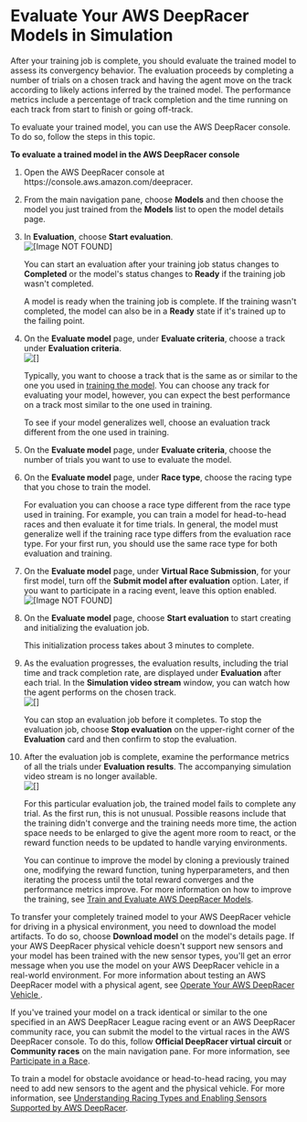 # Evaluate Your AWS DeepRacer Models in Simulation<a name="deepracer-get-started-test-in-simulator"></a>

 After your training job is complete, you should evaluate the trained model to assess its convergency behavior\. The evaluation proceeds by completing a number of trials on a chosen track and having the agent move on the track according to likely actions inferred by the trained model\. The performance metrics include a percentage of track completion and the time running on each track from start to finish or going off\-track\. 

To evaluate your trained model, you can use the AWS DeepRacer console\. To do so, follow the steps in this topic\. 

**To evaluate a trained model in the AWS DeepRacer console**

1. Open the AWS DeepRacer console at https://console\.aws\.amazon\.com/deepracer\. 

1. From the main navigation pane, choose **Models** and then choose the model you just trained from the **Models** list to open the model details page\.

1. In **Evaluation**, choose **Start evaluation**\.   
![\[Image NOT FOUND\]](http://docs.aws.amazon.com/deepracer/latest/developerguide/images/deepracer-get-started-evaluation-start.png)

   You can start an evaluation after your training job status changes to **Completed** or the model's status changes to **Ready** if the training job wasn't completed\. 

   A model is ready when the training job is complete\. If the training wasn't completed, the model can also be in a **Ready** state if it's trained up to the failing point\.

1. On the **Evaluate model** page, under **Evaluate criteria**, choose a track under **Evaluation criteria**\.   
![\[\]](http://docs.aws.amazon.com/deepracer/latest/developerguide/images/deepracer-get-started-evaluate-select-track.png)

   Typically, you want to choose a track that is the same as or similar to the one you used in [training the model](deepracer-get-started-training-model.md#deepracer-get-started-train-model-proc)\. You can choose any track for evaluating your model, however, you can expect the best performance on a track most similar to the one used in training\. 

   To see if your model generalizes well, choose an evaluation track different from the one used in training\. 

1. On the **Evaluate model** page, under **Evaluate criteria**, choose the number of trials you want to use to evaluate the model\. 

1. On the **Evaluate model** page, under **Race type**, choose the racing type that you chose to train the model\. 

   For evaluation you can choose a race type different from the race type used in training\. For example, you can train a model for head\-to\-head races and then evaluate it for time trials\. In general, the model must generalize well if the training race type differs from the evaluation race type\. For your first run, you should use the same race type for both evaluation and training\. 

1. On the **Evaluate model** page, under **Virtual Race Submission**, for your first model, turn off the **Submit model after evaluation** option\. Later, if you want to participate in a racing event, leave this option enabled\.  
![\[Image NOT FOUND\]](http://docs.aws.amazon.com/deepracer/latest/developerguide/images/deepracer-get-started-evaluate-virtual-race-submit.png)

1. On the **Evaluate model** page, choose **Start evaluation** to start creating and initializing the evaluation job\. 

   This initialization process takes about 3 minutes to complete\. 

1. As the evaluation progresses, the evaluation results, including the trial time and track completion rate, are displayed under **Evaluation** after each trial\. In the **Simulation video stream** window, you can watch how the agent performs on the chosen track\.  
![\[\]](http://docs.aws.amazon.com/deepracer/latest/developerguide/images/deepracer-get-started-evaluation-in-progress.png)

    You can stop an evaluation job before it completes\. To stop the evaluation job, choose **Stop evaluation** on the upper\-right corner of the **Evaluation** card and then confirm to stop the evaluation\. 

1. After the evaluation job is complete, examine the performance metrics of all the trials under **Evaluation results**\. The accompanying simulation video stream is no longer available\.   
![\[\]](http://docs.aws.amazon.com/deepracer/latest/developerguide/images/deepracer-get-started-evaluation-completed.png)

   For this particular evaluation job, the trained model fails to complete any trial\. As the first run, this is not unusual\. Possible reasons include that the training didn't converge and the training needs more time, the action space needs to be enlarged to give the agent more room to react, or the reward function needs to be updated to handle varying environments\. 

   You can continue to improve the model by cloning a previously trained one, modifying the reward function, tuning hyperparameters, and then iterating the process until the total reward converges and the performance metrics improve\. For more information on how to improve the training, see [Train and Evaluate AWS DeepRacer Models](create-deepracer-project.md)\. 

 To transfer your completely trained model to your AWS DeepRacer vehicle for driving in a physical environment, you need to download the model artifacts\. To do so, choose **Download model** on the model's details page\. If your AWS DeepRacer physical vehicle doesn't support new sensors and your model has been trained with the new sensor types, you'll get an error message when you use the model on your AWS DeepRacer vehicle in a real\-world environment\. For more information about testing an AWS DeepRacer model with a physical agent, see [Operate Your AWS DeepRacer Vehicle ](operate-deepracer-vehicle.md)\.

If you've trained your model on a track identical or similar to the one specified in an AWS DeepRacer League racing event or an AWS DeepRacer community race, you can submit the model to the virtual races in the AWS DeepRacer console\. To do this, follow **Official DeepRacer virtual circuit** or **Community races** on the main navigation pane\. For more information, see [Participate in a Race](deepracer-racing-series.md)\. 



To train a model for obstacle avoidance or head\-to\-head racing, you may need to add new sensors to the agent and the physical vehicle\. For more information, see [Understanding Racing Types and Enabling Sensors Supported by AWS DeepRacer](deepracer-choose-race-type.md)\.